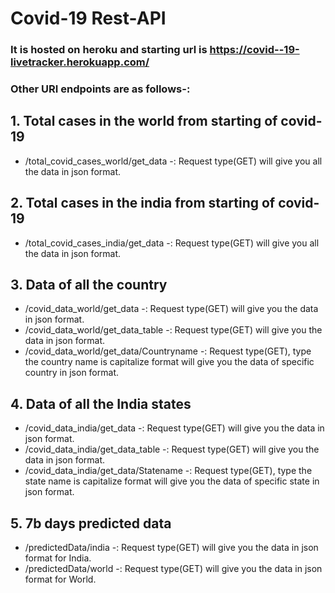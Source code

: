 # Covid-19 Rest-API
### It is hosted on heroku and starting url is https://covid--19-livetracker.herokuapp.com/
### Other URI endpoints are as follows-:

## 1. Total cases in the world from starting of covid-19
*  /total_covid_cases_world/get_data  -: Request type(GET) will give you all the data in json format.

## 2. Total cases in the india from starting of covid-19
*  /total_covid_cases_india/get_data  -: Request type(GET) will give you all the data in json format.

## 3. Data of all the country 
* /covid_data_world/get_data  -: Request type(GET) will give you the data in json format.
* /covid_data_world/get_data_table  -: Request type(GET) will give you the data in json format.
* /covid_data_world/get_data/Countryname -: Request type(GET), type the country name is capitalize format  will give you the data of specific country in json format.

## 4. Data of all the India states 
* /covid_data_india/get_data  -: Request type(GET) will give you the data in json format.
* /covid_data_india/get_data_table  -: Request type(GET) will give you the data in json format.
* /covid_data_india/get_data/Statename -: Request type(GET), type the state name is capitalize format  will give you the data of specific state in json format.

## 5. 7b days predicted data
* /predictedData/india -: Request type(GET) will give you the data in json format for India.
* /predictedData/world -: Request type(GET) will give you the data in json format for World.
